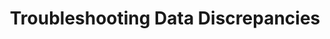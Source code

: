 ---
title: Troubleshooting Data Discrepancies
keywords: troubleshooting, integration, trouble, issue, help, data discrepancy, discrepancies, wrong data, incorrect data
permalink: /troubleshooting/data-discrepancies/

summary: "Data discrepancies can surface as missing records, incorrect values, or fields not being correctly typed. If something in your data warehouse doesn't look quite right, these resources will help you get to the root of the problem."

layout: general
toc: false
feedback: false

key: "troubleshooting-data-discrepancies"

intro: |
  {{ page.summary }}

sections:
  - title: "Places to start"
    anchor: "places-to-start"
    content: |
      Pinpointing the cause of a data discrepancy has the potential to require quite a bit of investigation. To increase efficiency, we recommend using these three resources to perform quick checks on some of the more obvious and common causes.

      {% assign sorted-docs = site.troubleshooting | sort_natural:'title' %}

      {% for page in sorted-docs %}
      {% if page.type contains "discrepancy" %}
      {% if page.title == "Data Discrepancy Troubleshooting Guide" or page.title == "Known Third-Party Issues" or page.title == "Third-Party Integration Downtime" %}
      <span class="h4">
      <a href="{{ page.url | prepend: site.baseurl }}">{{ page.title }}</a>
      </span>
      {{ page.summary }}
      {% endif %}
      {% endif %}
      {% endfor %}

  - title: "Additional resources"
    anchor: "additional-resources"
    content: |
      Pinpointing the cause of a data discrepancy has the potential to require quite a bit of investigation. To increase efficiency, we recommend using these three resources to perform quick checks on some of the more obvious and common causes.

      {% assign sorted-docs = site.troubleshooting | sort_natural:'title' %}

      {% for page in sorted-docs %}
      {% if page.type contains "discrepancy" %}
      {% unless page.title == "Data Discrepancy Troubleshooting Guide" or page.title == "Known Third-Party Issues" or page.title == "Third-Party Integration Downtime" %}
      <span class="h4">
      <a href="{{ page.url | prepend: site.baseurl }}">{{ page.title }}</a>
      </span>
      {{ page.summary }}
      {% endunless %}
      {% endif %}
      {% endfor %}
---